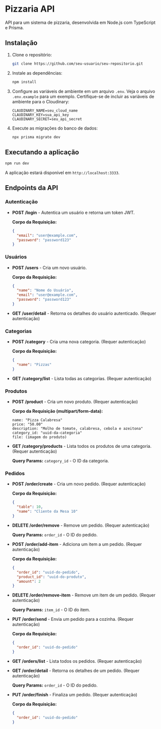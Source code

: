 # Pizzaria API

API para um sistema de pizzaria, desenvolvida em Node.js com TypeScript e Prisma.

## Instalação

1.  Clone o repositório:
    ```bash
    git clone https://github.com/seu-usuario/seu-repositorio.git
    ```
2.  Instale as dependências:
    ```bash
    npm install
    ```
3. Configure as variáveis de ambiente em um arquivo `.env`. Veja o arquivo `.env.example` para um exemplo. Certifique-se de incluir as variáveis de ambiente para o Cloudinary:
    ```
    CLAUDINARY_NAME=seu_cloud_name
    CLAUDINARY_KEY=sua_api_key
    CLAUDINARY_SECRET=seu_api_secret
    ```

4. Execute as migrações do banco de dados:
    ```bash
    npx prisma migrate dev
    ```

## Executando a aplicação

```bash
npm run dev
```

A aplicação estará disponível em `http://localhost:3333`.

## Endpoints da API

### Autenticação

*   **POST /login** - Autentica um usuário e retorna um token JWT.

    **Corpo da Requisição:**
    ```json
    {
      "email": "user@example.com",
      "password": "password123"
    }
    ```

### Usuários

*   **POST /users** - Cria um novo usuário.

    **Corpo da Requisição:**
    ```json
    {
      "name": "Nome do Usuário",
      "email": "user@example.com",
      "password": "password123"
    }
    ```

*   **GET /user/detail** - Retorna os detalhes do usuário autenticado. (Requer autenticação)

### Categorias

*   **POST /category** - Cria uma nova categoria. (Requer autenticação)

    **Corpo da Requisição:**
    ```json
    {
      "name": "Pizzas"
    }
    ```

*   **GET /category/list** - Lista todas as categorias. (Requer autenticação)

### Produtos

*   **POST /product** - Cria um novo produto. (Requer autenticação)

    **Corpo da Requisição (multipart/form-data):**
    ```
    name: "Pizza Calabresa"
    price: "50.00"
    description: "Molho de tomate, calabresa, cebola e azeitona"
    category_id: "uuid-da-categoria"
    file: (imagem do produto)
    ```

*   **GET /category/products** - Lista todos os produtos de uma categoria. (Requer autenticação)

    **Query Params:**
    `category_id` - O ID da categoria.

### Pedidos

*   **POST /order/create** - Cria um novo pedido. (Requer autenticação)

    **Corpo da Requisição:**
    ```json
    {
      "table": 10,
      "name": "Cliente da Mesa 10"
    }
    ```

*   **DELETE /order/remove** - Remove um pedido. (Requer autenticação)

    **Query Params:**
    `order_id` - O ID do pedido.

*   **POST /order/add-item** - Adiciona um item a um pedido. (Requer autenticação)

    **Corpo da Requisição:**
    ```json
    {
      "order_id": "uuid-do-pedido",
      "product_id": "uuid-do-produto",
      "amount": 2
    }
    ```

*   **DELETE /order/remove-item** - Remove um item de um pedido. (Requer autenticação)

    **Query Params:**
    `item_id` - O ID do item.

*   **PUT /order/send** - Envia um pedido para a cozinha. (Requer autenticação)

    **Corpo da Requisição:**
    ```json
    {
      "order_id": "uuid-do-pedido"
    }
    ```

*   **GET /orders/list** - Lista todos os pedidos. (Requer autenticação)

*   **GET /order/detail** - Retorna os detalhes de um pedido. (Requer autenticação)

    **Query Params:**
    `order_id` - O ID do pedido.

*   **PUT /order/finish** - Finaliza um pedido. (Requer autenticação)

    **Corpo da Requisição:**
    ```json
    {
      "order_id": "uuid-do-pedido"
    }
    ```
